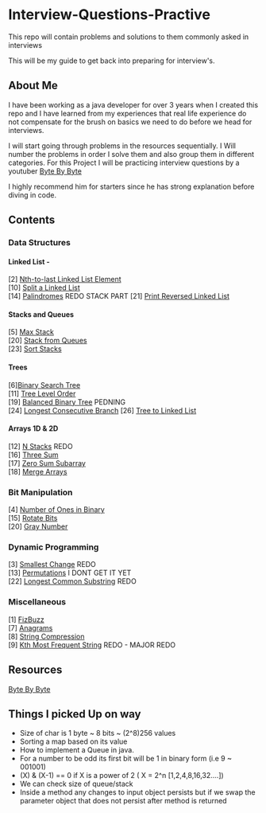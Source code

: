 # Interview-Questions-Practive
This repo will contain problems and solutions to them commonly asked in interviews

This will be my guide to get back into preparing for interview's. 

## About Me

I have been working as a java developer for over 3 years when I created this repo and I 
have learned from my experiences that real life experience do not compensate for the 
brush on basics we need to do before we head for interviews. 

I will start going through problems in the resources sequentially. I Will number the problems 
in order I solve them and also group them in different categories. For this Project I will be 
practicing interview questions by a youtuber [Byte By Byte](https://www.youtube.com/channel/UCWSYAntBbdd2SLYUqPIxo0w/featured)

I highly recommend him for starters since he has strong explanation before diving in code. 

## Contents

### Data Structures

#### Linked List - 
[2] [Nth-to-last Linked List Element](https://www.youtube.com/watch?v=i7v1UWlaYrI&t)<br>
[10] [Split a Linked List](https://www.youtube.com/watch?v=lMxYBLqt1Mg) <br>
[14] [Palindromes](https://www.youtube.com/watch?v=Os5FM4KQtxw&t) REDO STACK PART
[21] [Print Reversed Linked List](https://www.youtube.com/watch?v=IR2X5Mw3StY)

#### Stacks and Queues
[5] [Max Stack](https://www.youtube.com/watch?v=0bpDvc2VjPU)<br>
[20] [Stack from Queues](https://www.youtube.com/watch?v=Qk7obcDReHE)<br>
[23] [Sort Stacks](https://www.youtube.com/watch?v=nll-b4GeiX4)<br>

#### Trees
[6][Binary Search Tree](https://www.youtube.com/watch?v=dB9aikwZttY)<br>
[11] [Tree Level Order](https://www.youtube.com/watch?v=eltLoCIDIes)<br>
[19] [Balanced Binary Tree](https://www.youtube.com/watch?v=nOcFiGl5Vy4)  PEDNING<br>
[24] [Longest Consecutive Branch](https://www.youtube.com/watch?v=r2Vn6ztdSP0)
[26] [Tree to Linked List](https://www.youtube.com/watch?v=Dte6EF1nHNo)

#### Arrays 1D & 2D
[12] [N Stacks](https://www.youtube.com/watch?v=DxW7VAsdX0o) REDO <br>
[16] [Three Sum](https://www.youtube.com/watch?v=-AMHUdZc9ss)<br>
[17] [Zero Sum Subarray](https://www.youtube.com/watch?v=hLcYp67wCcM)<br>
[18] [Merge Arrays](https://www.youtube.com/watch?v=rZ9lcXCWSUg)

### Bit Manipulation
[4] [Number of Ones in Binary](https://www.youtube.com/watch?v=8iWIpkFgZ64)<br>
[15] [Rotate Bits](https://www.youtube.com/watch?v=uDqUb50Bmvs) <br>
[20] [Gray Number](https://www.youtube.com/watch?v=LqxtPV8xKeI)

### Dynamic Programming
[3] [Smallest Change](https://www.youtube.com/watch?v=qH7fVuYlOOc) REDO <br/>
[13] [Permutations](https://www.youtube.com/watch?v=IPWmrjE1_MU) I DONT GET IT YET<br>
[22] [Longest Common Substring](https://www.youtube.com/watch?v=aVFWW3pBQFo) REDO <br>

### Miscellaneous
[1] [FizBuzz](https://www.youtube.com/watch?v=c0OMPDLef08)<br>
[7] [Anagrams](https://www.youtube.com/watch?v=6W_Fve7qIe4)<br>
[8] [String Compression](https://www.youtube.com/watch?v=XMKMgzU1uiw)<br>
[9] [Kth Most Frequent String](https://www.youtube.com/watch?v=HlBG2O8ydhw) REDO - MAJOR REDO <br/>


## Resources
[Byte By Byte](https://www.youtube.com/channel/UCWSYAntBbdd2SLYUqPIxo0w/featured)


## Things I picked Up on way
* Size of char is 1 byte ~ 8 bits ~ (2^8)256 values
* Sorting a map based on its value
* How to implement a Queue in java.
* For a number to be odd its first bit will be 1 in binary form (i.e 9 ~ 001001)
* (X) & (X-1) == 0 if X is a power of 2 ( X = 2^n [1,2,4,8,16,32....]) 
* We can check size of queue/stack
* Inside a method any changes to input object persists but if we swap the parameter object that does not persist after method is returned 
